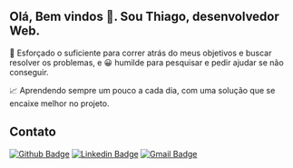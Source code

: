 ## Olá, Bem vindos 👏. Sou Thiago, desenvolvedor Web.

💪 Esforçado o suficiente para correr atrás do meus objetivos e buscar resolver os problemas, e 😀 humilde para pesquisar e pedir ajudar se não conseguir.

📈 Aprendendo sempre um pouco a cada dia, com uma solução que se encaixe melhor no projeto.
 
## Contato  
[![Github Badge](https://img.shields.io/badge/-Github-000?style=flat-square&logo=Github&logoColor=white&link=https://github.com/dev-ThiagoLaian)](https://github.com/dev-ThiagoLaian)
[![Linkedin Badge](https://img.shields.io/badge/-LinkedIn-blue?style=flat-square&logo=Linkedin&logoColor=white&link=https://www.linkedin.com/in/thiago-laian-144ab4182/)](https://www.linkedin.com/in/thiago-laian-144ab4182/)
[![Gmail Badge](https://img.shields.io/badge/-Gmail-c14438?style=flat-square&logo=Gmail&logoColor=white&link=mailto:thiago.laian@gmail)](mailto:thiago.laian@gmail)
